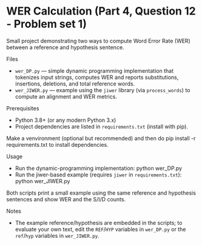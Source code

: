 # WER Calculation (Part 4, Question 12 - Problem set 1)

Small project demonstrating two ways to compute Word Error Rate (WER) between a reference and hypothesis sentence.

Files
- `wer_DP.py` — simple dynamic programming implementation that tokenizes input strings, computes WER and reports substitutions, insertions, deletions, and total reference words.
- `wer_JIWER.py` — example using the `jiwer` library (via `process_words`) to compute an alignment and WER metrics.

Prerequisites
- Python 3.8+ (or any modern Python 3.x)
- Project dependencies are listed in `requirements.txt` (install with pip).

Make a venvironment (optional but recommended) and then do pip install -r requirements.txt to install dependencies.


Usage

- Run the dynamic-programming implementation: python wer_DP.py
- Run the jiwer-based example (requires `jiwer` in `requirements.txt`): python wer_JIWER.py


Both scripts print a small example using the same reference and hypothesis sentences and show WER and the S/I/D counts.

Notes
- The example reference/hypothesis are embedded in the scripts; to evaluate your own text, edit the `REF`/`HYP` variables in `wer_DP.py` or the `ref`/`hyp` variables in `wer_JIWER.py`.

